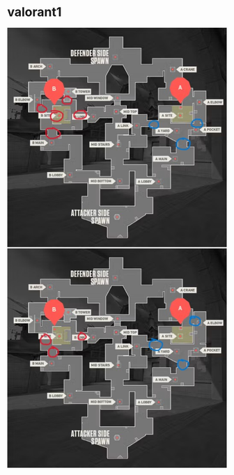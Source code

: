 # valorant1
<img class="smoke-img" src="images/cor.jpg" alt="煙位圖片">
<img class="smoke-img" src="image/cor.jpg" alt="煙位圖片">
